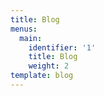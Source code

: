 ```yaml
---
title: Blog
menus:
  main:
    identifier: '1'
    title: Blog
    weight: 2
template: blog
---
```


